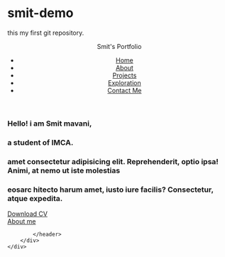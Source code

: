 # smit-demo
this my first git repository.
<br>
<!DOCTYPE html>
<html lang="en">
<head>
    <meta charset="UTF-8">
    <meta name="viewport" content="width=device-width, initial-scale=1.0">
    <title>Smit's Portfolio</title>
    <link rel="stylesheet" href="style.css">
    <script src="https://cdn.lordicon.com/lordicon.js"></script>
</head>
<body>
    <div class="first-page">
        <div class="header">
            <header>
                <div class="nav-main">
                    <div class="nav-name">Smit's Portfolio</div>
                    <nav>
                        <div class="nav-buttons">
                            <ul class="nav-parts">
                                <li class="home-click border"><a href="#">Home</a></li>
                                <li class="about-click border"><a  href="#">About</a></li>
                                <li class="projects-click border"><a href="#">Projects</a></li>
                                <li class="exploration-click border"><a href="#">Exploration</a></li>
                                <li class="contact-click border"><a href="#">Contact Me</a></li>
                            </ul>
                        </div>
                    </nav>
                    </div>
                    <div class="nav-line"></div>
                </div>
                <div class="nav-personal-info">
                    <div class="first-text">
                        <h3 class="hello-text">Hello! i am Smit mavani,</h3>
                        <h3 class="student-text">a student of IMCA.</h3>
                    </div>
                </div>
                <div class="nav-macro-info">
                    <div class="first-nacro-text">
                        <h3 class="text1">amet consectetur adipisicing elit. Reprehenderit, optio ipsa! Animi, at nemo ut iste molestias</h3>
                        <h3 class="text2">eosarc hitecto harum amet, iusto iure facilis? Consectetur, atque expedita.</h3>
                    </div>
                </div>
                <div class="nav-two-button">
                    <div class="nav-vc-about-button">
                        <div class="nav-cv border"><a href="#">Download CV</a></div>
                        <div class="nav-aboutme border"><a href="#">About me</a></div>
                    </div>
                </div>
                <div class="nav-img-main">
                    <div class="nav-img"></div>
                </div>

            </header>
        </div>
    </div>
</body>
</html> 
